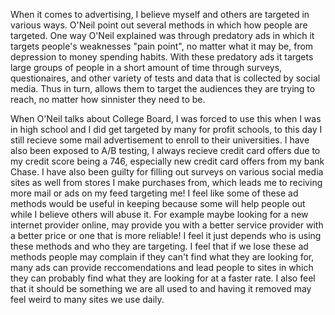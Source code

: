 When it comes to advertising, I believe myself and others are targeted in various ways.
O'Neil point out several methods in which how people are targeted.
One way O'Neil explained was through predatory ads in which it targets people's weaknesses "pain point", no matter what it may be, from depression to money spending habits.
With these predatory ads it targets large groups of people in a short amount of time through surveys, questionaires, and other variety of tests and data that is collected by social media.
Thus in turn, allows them to target the audiences they are trying to reach, no matter how sinnister they need to be.

When O'Neil talks about College Board, I was forced to use this when I was in high school and I did get targeted by many for profit schools, to this day I still recieve some mail advertisement to enroll to their universities. 
I have also been exposed to A/B testing, I always recieve credit card offers due to my credit score being a 746, especially new credit card offers from my bank Chase. 
I have also been guilty for filling out surveys on various social media sites as well from stores I make purchases from, which leads me to reciving more mail or ads on my feed targeting me!
I feel like some of these ad methods would be useful in keeping because some will help people out while I believe others will abuse it.
For example maybe looking for a new internet provider online, may provide you with a better service provider with a better price or one that is more reliable! 
I feel it just depends who is using these methods and who they are targeting. 
I feel that if we lose these ad methods people may complain if they can't find what they are looking for, many ads can provide reccomendations and lead people to sites in which they can probably find what they are looking for at a faster rate. 
I also feel that it should be something we are all used to and having it removed may feel weird to many sites we use daily. 
